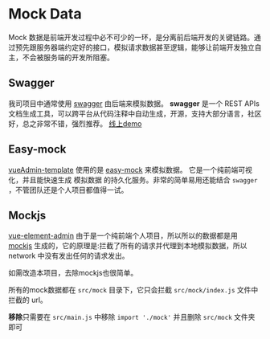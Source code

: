 # Mock Data
Mock 数据是前端开发过程中必不可少的一环，是分离前后端开发的关键链路。通过预先跟服务器端约定好的接口，模拟请求数据甚至逻辑，能够让前端开发独立自主，不会被服务端的开发所阻塞。

## Swagger
我司项目中通常使用 [swagger](https://swagger.io/) 由后端来模拟数据。
**swagger** 是一个 REST APIs 文档生成工具，可以跨平台从代码注释中自动生成，开源，支持大部分语言，社区好，总之非常不错，强烈推荐。
[线上demo](http://petstore.swagger.io/?_ga=2.222649619.983598878.1509960455-2044209180.1509960455#/pet/addPet)

## Easy-mock
[vueAdmin-template](https://github.com/PanJiaChen/vueAdmin-template) 使用的是 [easy-mock](https://easy-mock.com/login) 来模拟数据。
它是一个纯前端可视化，并且能快速生成 模拟数据 的持久化服务。非常的简单易用还能结合 `swagger` ，不管团队还是个人项目都值得一试。

## Mockjs
[vue-element-admin](https://github.com/PanJiaChen/vue-element-admin) 由于是一个纯前端个人项目，所以所以的数据都是用 [mockjs](https://github.com/nuysoft/Mock) 生成的，它的原理是:拦截了所有的请求并代理到本地模拟数据，所以 network 中没有发出任何的请求发出。

如需改造本项目，去除mockjs也很简单。

所有的mock数据都在 `src/mock` 目录下，它只会拦截 `src/mock/index.js` 文件中拦截的 url。

**移除**只需要在 `src/main.js` 中移除 `import './mock'` 并且删除 `src/mock` 文件夹即可